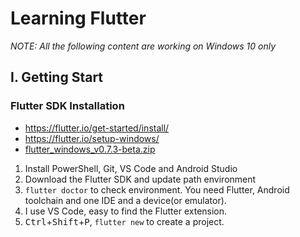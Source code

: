 
Learning Flutter
====

<em>NOTE: All the following content are working on Windows 10 only</em>

I. Getting Start
---

### Flutter SDK Installation

- https://flutter.io/get-started/install/
- https://flutter.io/setup-windows/
- [flutter_windows_v0.7.3-beta.zip][flutter-windows-sdk]

1. Install PowerShell, Git, VS Code and Android Studio
2. Download the Flutter SDK and update path environment
3. `flutter doctor` to check environment. You need Flutter, Android toolchain and one IDE and a device(or emulator).
4. I use VS Code, easy to find the Flutter extension.
5. <kbd>Ctrl</kbd>+<kbd>Shift</kbd>+<kbd>P</kbd>, `flutter new` to create a project.




[flutter-windows-sdk]: https://storage.googleapis.com/flutter_infra/releases/beta/windows/flutter_windows_v0.7.3-beta.zip
[emulator-or-simulator]: https://stackoverflow.com/questions/1584617/simulator-or-emulator-what-is-the-difference
<!--stackedit_data:
eyJoaXN0b3J5IjpbMjAyNDcxODQxNywtMTM0OTIxOTU2MSwtMT
U2MjgyNDQwNF19
-->